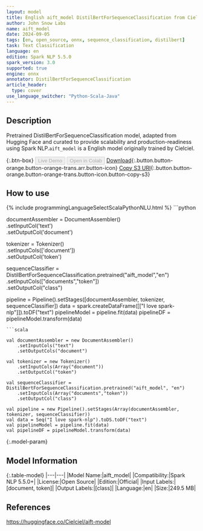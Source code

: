 ```yaml
---
layout: model
title: English aift_model DistilBertForSequenceClassification from Cielciel
author: John Snow Labs
name: aift_model
date: 2024-09-05
tags: [en, open_source, onnx, sequence_classification, distilbert]
task: Text Classification
language: en
edition: Spark NLP 5.5.0
spark_version: 3.0
supported: true
engine: onnx
annotator: DistilBertForSequenceClassification
article_header:
  type: cover
use_language_switcher: "Python-Scala-Java"
---
```


## Description

Pretrained DistilBertForSequenceClassification model, adapted from Hugging Face and curated to provide scalability and production-readiness using Spark NLP.`aift_model` is a English model originally trained by Cielciel.

{:.btn-box}
<button class="button button-orange" disabled>Live Demo</button>
<button class="button button-orange" disabled>Open in Colab</button>
[Download](https://s3.amazonaws.com/auxdata.johnsnowlabs.com/public/models/aift_model_en_5.5.0_3.0_1725507647209.zip){:.button.button-orange.button-orange-trans.arr.button-icon}
[Copy S3 URI](s3://auxdata.johnsnowlabs.com/public/models/aift_model_en_5.5.0_3.0_1725507647209.zip){:.button.button-orange.button-orange-trans.button-icon.button-copy-s3}

## How to use



<div class="tabs-box" markdown="1">
{% include programmingLanguageSelectScalaPythonNLU.html %}
```python
     
documentAssembler = DocumentAssembler() \
    .setInputCol('text') \
    .setOutputCol('document')
    
tokenizer = Tokenizer() \
    .setInputCols(['document']) \
    .setOutputCol('token')

sequenceClassifier  = DistilBertForSequenceClassification.pretrained("aift_model","en") \
     .setInputCols(["documents","token"]) \
     .setOutputCol("class")

pipeline = Pipeline().setStages([documentAssembler, tokenizer, sequenceClassifier])
data = spark.createDataFrame([["I love spark-nlp"]]).toDF("text")
pipelineModel = pipeline.fit(data)
pipelineDF = pipelineModel.transform(data)

```
```scala

val documentAssembler = new DocumentAssembler()
    .setInputCols("text")
    .setOutputCols("document")
    
val tokenizer = new Tokenizer()
    .setInputCols(Array("document"))
    .setOutputCol("token")

val sequenceClassifier = DistilBertForSequenceClassification.pretrained("aift_model", "en")
    .setInputCols(Array("documents","token")) 
    .setOutputCol("class") 
    
val pipeline = new Pipeline().setStages(Array(documentAssembler, tokenizer, sequenceClassifier))
val data = Seq("I love spark-nlp").toDS.toDF("text")
val pipelineModel = pipeline.fit(data)
val pipelineDF = pipelineModel.transform(data)

```
</div>

{:.model-param}
## Model Information

{:.table-model}
|---|---|
|Model Name:|aift_model|
|Compatibility:|Spark NLP 5.5.0+|
|License:|Open Source|
|Edition:|Official|
|Input Labels:|[document, token]|
|Output Labels:|[class]|
|Language:|en|
|Size:|249.5 MB|

## References

https://huggingface.co/Cielciel/aift-model